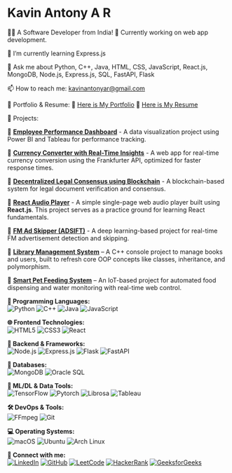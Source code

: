 # Kavin Antony A R

👨‍💻 A Software Developer from India!
🌟 Currently working on web app development.

🌱 I’m currently learning Express.js

💬 Ask me about Python, C++, Java, HTML, CSS, JavaScript, React.js, MongoDB, Node.js, Express.js, SQL, FastAPI, Flask

📫 How to reach me: kavinantonyar@gmail.com

🏁 Portfolio & Resume:
📌 [Here is My Portfolio](#)
📌 [Here is My Resume](https://github.com/Kavin-Antony/Kavin-Antony/blob/main/KAVIN%20ANTONY%20A%20R.pdf)

💎 Projects:

   📌 [**Employee Performance Dashboard**](https://github.com/Kavin-Antony/Employee-Performance-Dashboard-using-Tableau) - A data visualization project using Power BI and Tableau for performance tracking.

   📌 [**Currency Converter with Real-Time Insights**](https://github.com/Kavin-Antony/Currency_Converter) - A web app for real-time currency conversion using the Frankfurter API, optimized for faster response times.

   📌 [**Decentralized Legal Consensus using Blockchain**](https://github.com/Kavin-Antony/Decentralized-Energy-Marketplace-A-Blockchain-Based-Peer-to-Peer-Trading-System) - A blockchain-based system for legal document verification and consensus.
      
   📌 [**React Audio Player**](https://github.com/Kavin-Antony/Music_Player_using_React) - A simple single-page web audio player built using **React.js**. This project serves as a practice ground for learning React fundamentals.
      
   📌 [**FM Ad Skipper (ADSIFT)**](https://github.com/Kavin-Antony/ADSIFT-Full-Stack-App-with-React-FastAPI-Resnet18) - A deep learning-based project for real-time FM advertisement detection and skipping.

   📌 [**Library Management System**](https://github.com/Kavin-Antony/Library-Management-System---OOPS) – A C++ console project to manage books and users, built to refresh core OOP concepts like classes, inheritance, and polymorphism.   

   📌 [**Smart Pet Feeding System**](https://github.com/Kavin-Antony/Smart-Pet-Feeding-and-Water-Monitoring-System) – An IoT-based project for automated food dispensing and water monitoring with real-time web control.

**🚀 Programming Languages:**
<br>
![Python](https://img.shields.io/badge/Python-3776AB?style=for-the-badge&logo=python&logoColor=white)
![C++](https://img.shields.io/badge/C++-00599C?style=for-the-badge&logo=c%2B%2B&logoColor=white)
![Java](https://img.shields.io/badge/Java-007396?style=for-the-badge&logo=java&logoColor=white)
![JavaScript](https://img.shields.io/badge/JavaScript-F7DF1E?style=for-the-badge&logo=javascript&logoColor=black)

**🌐 Frontend Technologies:**
<br>
![HTML5](https://img.shields.io/badge/HTML5-E34F26?style=for-the-badge&logo=html5&logoColor=white)
![CSS3](https://img.shields.io/badge/CSS3-1572B6?style=for-the-badge&logo=css3&logoColor=white)
![React](https://img.shields.io/badge/React-20232A?style=for-the-badge&logo=react&logoColor=61DAFB)

**🔧 Backend & Frameworks:**
<br>
![Node.js](https://img.shields.io/badge/Node.js-339933?style=for-the-badge&logo=nodedotjs&logoColor=white)
![Express.js](https://img.shields.io/badge/Express.js-000000?style=for-the-badge&logo=express&logoColor=white)
![Flask](https://img.shields.io/badge/Flask-000000?style=for-the-badge&logo=flask&logoColor=white)
![FastAPI](https://img.shields.io/badge/FastAPI-009688?style=for-the-badge&logo=fastapi&logoColor=white)

**💾 Databases:**
<br>
![MongoDB](https://img.shields.io/badge/MongoDB-4EA94B?style=for-the-badge&logo=mongodb&logoColor=white)
![Oracle SQL](https://img.shields.io/badge/Oracle_SQL-F80000?style=for-the-badge&logo=oracle&logoColor=white)

**🧠 ML/DL & Data Tools:**
<br>
![TensorFlow](https://img.shields.io/badge/TensorFlow-FF6F00?style=for-the-badge&logo=tensorflow&logoColor=white)
![Pytorch](https://img.shields.io/badge/PyTorch-EE4C2C?style=for-the-badge&logo=pytorch&logoColor=white)
![Librosa](https://img.shields.io/badge/Librosa-FF5733?style=for-the-badge&logo=librosa&logoColor=white)
![Tableau](https://img.shields.io/badge/Tableau-E97627?style=for-the-badge&logo=tableau&logoColor=white)

**🛠️ DevOps & Tools:**
<br>
![FFmpeg](https://img.shields.io/badge/FFmpeg-007808?style=for-the-badge&logo=ffmpeg&logoColor=white)
![Git](https://img.shields.io/badge/Git-F05032?style=for-the-badge&logo=git&logoColor=white)

**💻 Operating Systems:**
<br>
![macOS](https://img.shields.io/badge/macOS-000000?style=for-the-badge&logo=apple&logoColor=white)
![Ubuntu](https://img.shields.io/badge/Ubuntu-E95420?style=for-the-badge&logo=ubuntu&logoColor=white)
![Arch Linux](https://img.shields.io/badge/Arch_Linux-1793D1?style=for-the-badge&logo=arch-linux&logoColor=white)

**🚀 Connect with me:**
<br>
[![LinkedIn](https://img.shields.io/badge/LinkedIn-0077B5?style=for-the-badge&logo=linkedin&logoColor=white)](https://www.linkedin.com/in/kavin-antony/) [![GitHub](https://img.shields.io/badge/GitHub-181717?style=for-the-badge&logo=github&logoColor=white)](https://github.com/Kavin-Antony) [![LeetCode](https://img.shields.io/badge/LeetCode-FFA116?style=for-the-badge&logo=leetcode&logoColor=black)](https://leetcode.com/u/Kavin_Antony_A_R_/) [![HackerRank](https://img.shields.io/badge/HackerRank-2EC866?style=for-the-badge&logo=hackerrank&logoColor=white)](https://www.hackerrank.com/profile/kavin_antony) [![GeeksforGeeks](https://img.shields.io/badge/GeeksforGeeks-0F9D58?style=for-the-badge&logo=geeksforgeeks&logoColor=white)](https://www.geeksforgeeks.org/user/kavin_antony/)
